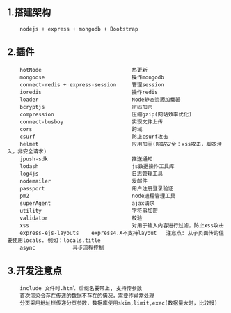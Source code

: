 ## 1.搭建架构
		nodejs + express + mongodb + Bootstrap
## 2.插件
		hotNode 							热更新  
		mongoose 							操作mongodb  
		connect-redis + express-session  	管理session 
		ioredis 							操作redis  
		loader 								Node静态资源加载器 
		bcryptjs  							密码加密  
		compression 						压缩gzip(网站效率优化) 
		connect-busboy 						实现文件上传  
		cors 								跨域 
		csurf 								防止csurf攻击 
		helmet 								应用加固(网站安全：xss攻击，脚本注入，非安全请求) 
		jpush-sdk 							推送通知 
		lodash 								js数据操作工具库 
		log4js 								日志管理工具 
		nodemailer 							发邮件 
		passport 							用户注册登录验证 
		pm2 								node进程管理工具  
		superAgent							ajax请求 
		utility								字符串加密 
		validator							校验 
		xss									对用于输入内容进行过滤，防止xss攻击  
		express-ejs-layouts    express4.X不支持layout   注意点: 从子页面传的值要使用locals. 例如：locals.title 
		async            异步流程控制 
## 3.开发注意点
		include 文件时.html 后缀名要带上, 支持传参数
		首次渲染会存在传递的数据不存在的情况，需要作异常处理
		分页采用地址栏传递分页参数，数据库使用skim,limit,exec(数据量大时，比较慢)